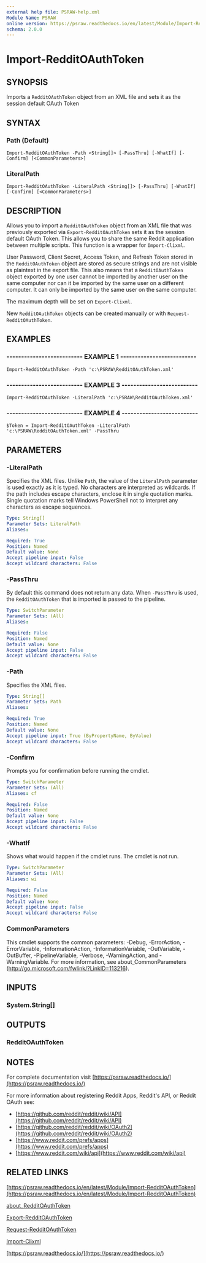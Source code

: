 ```yaml
---
external help file: PSRAW-help.xml
Module Name: PSRAW
online version: https://psraw.readthedocs.io/en/latest/Module/Import-RedditOAuthToken
schema: 2.0.0
---
```


# Import-RedditOAuthToken

## SYNOPSIS
Imports a `RedditOAuthToken` object from an XML file and sets it as the session default OAuth Token

## SYNTAX

### Path (Default)
```
Import-RedditOAuthToken -Path <String[]> [-PassThru] [-WhatIf] [-Confirm] [<CommonParameters>]
```

### LiteralPath
```
Import-RedditOAuthToken -LiteralPath <String[]> [-PassThru] [-WhatIf] [-Confirm] [<CommonParameters>]
```

## DESCRIPTION
Allows you to import a `RedditOAuthToken` object from an XML file that was previously exported via `Export-RedditOAuthToken` sets it as the session default OAuth Token. This allows you to share the same Reddit application between multiple scripts. This function is a wrapper for `Import-Clixml`.

User Password, Client Secret, Access Token, and Refresh Token stored in the `RedditOAuthToken` object are stored as secure strings and are not visible as plaintext in the export file. This also means that a `RedditOAuthToken` object exported by one user cannot be imported by another user on the same computer nor can it be imported by the same user on a different computer. It can only be imported by the same user on the same computer.

The maximum depth will be set on `Export-Clixml`.

New `RedditOAuthToken` objects can be created manually or with `Request-RedditOAuthToken`.

## EXAMPLES

### -------------------------- EXAMPLE 1 --------------------------
```
Import-RedditOAuthToken -Path 'c:\PSRAW\RedditOAuthToken.xml'
```

### -------------------------- EXAMPLE 3 --------------------------
```
Import-RedditOAuthToken -LiteralPath 'c:\PSRAW\RedditOAuthToken.xml'
```

### -------------------------- EXAMPLE 4 --------------------------
```
$Token = Import-RedditOAuthToken -LiteralPath 'c:\PSRAW\RedditOAuthToken.xml' -PassThru
```

## PARAMETERS

### -LiteralPath
Specifies the XML files. Unlike `Path`, the value of the `LiteralPath` parameter is used exactly as it is typed. No characters are interpreted as wildcards. If the path includes escape characters, enclose it in single quotation marks. Single quotation marks tell Windows PowerShell not to interpret any characters as escape sequences.

```yaml
Type: String[]
Parameter Sets: LiteralPath
Aliases: 

Required: True
Position: Named
Default value: None
Accept pipeline input: False
Accept wildcard characters: False
```

### -PassThru
By default this command does not return any data. When `-PassThru` is used, the `RedditOAuthToken` that is imported is passed to the pipeline.

```yaml
Type: SwitchParameter
Parameter Sets: (All)
Aliases: 

Required: False
Position: Named
Default value: None
Accept pipeline input: False
Accept wildcard characters: False
```

### -Path
Specifies the XML files.

```yaml
Type: String[]
Parameter Sets: Path
Aliases: 

Required: True
Position: Named
Default value: None
Accept pipeline input: True (ByPropertyName, ByValue)
Accept wildcard characters: False
```

### -Confirm
Prompts you for confirmation before running the cmdlet.

```yaml
Type: SwitchParameter
Parameter Sets: (All)
Aliases: cf

Required: False
Position: Named
Default value: None
Accept pipeline input: False
Accept wildcard characters: False
```

### -WhatIf
Shows what would happen if the cmdlet runs.
The cmdlet is not run.

```yaml
Type: SwitchParameter
Parameter Sets: (All)
Aliases: wi

Required: False
Position: Named
Default value: None
Accept pipeline input: False
Accept wildcard characters: False
```

### CommonParameters
This cmdlet supports the common parameters: -Debug, -ErrorAction, -ErrorVariable, -InformationAction, -InformationVariable, -OutVariable, -OutBuffer, -PipelineVariable, -Verbose, -WarningAction, and -WarningVariable. For more information, see about_CommonParameters (http://go.microsoft.com/fwlink/?LinkID=113216).

## INPUTS

### System.String[]

## OUTPUTS

### RedditOAuthToken

## NOTES
For complete documentation visit [https://psraw.readthedocs.io/](https://psraw.readthedocs.io/)

For more information about registering Reddit Apps, Reddit's API, or Reddit OAuth see:

* [https://github.com/reddit/reddit/wiki/API](https://github.com/reddit/reddit/wiki/API)
* [https://github.com/reddit/reddit/wiki/OAuth2](https://github.com/reddit/reddit/wiki/OAuth2)
* [https://www.reddit.com/prefs/apps](https://www.reddit.com/prefs/apps)
* [https://www.reddit.com/wiki/api](https://www.reddit.com/wiki/api)

## RELATED LINKS

[https://psraw.readthedocs.io/en/latest/Module/Import-RedditOAuthToken](https://psraw.readthedocs.io/en/latest/Module/Import-RedditOAuthToken)

[about_RedditOAuthToken](https://psraw.readthedocs.io/en/latest/Module/about_RedditOAuthToken)

[Export-RedditOAuthToken](https://psraw.readthedocs.io/en/latest/Module/Export-RedditOAuthToken)

[Request-RedditOAuthToken](https://psraw.readthedocs.io/en/latest/Module/Request-RedditOAuthToken)

[Import-Clixml](http://go.microsoft.com/fwlink/?LinkID=113340)

[https://psraw.readthedocs.io/](https://psraw.readthedocs.io/)
